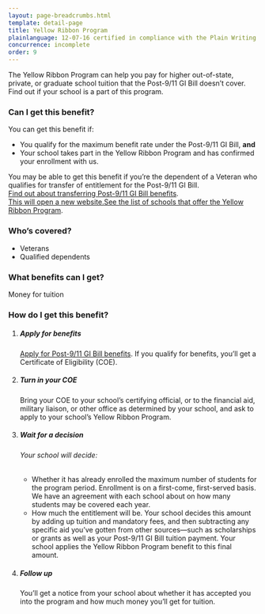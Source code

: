 ```yaml
---
layout: page-breadcrumbs.html
template: detail-page
title: Yellow Ribbon Program
plainlanguage: 12-07-16 certified in compliance with the Plain Writing Act
concurrence: incomplete
order: 9
---
```

<div itemscope itemtype ="http://schema.org/HowTo">
<div class="va-introtext" itemprop="description">

The Yellow Ribbon Program can help you pay for higher out-of-state, private, or graduate school tuition that the Post-9/11 GI Bill doesn’t cover. Find out if your school is a part of this program.

</div>

<div class="feature" markdown="1" itemprop="steps" itemscope itemtype ="http://schema.org/HowToSection">

<h3 itemprop="name">Can I get this benefit?</h3>
<div itemprop="itemListElement">

You can get this benefit if:
- You qualify for the maximum benefit rate under the Post-9/11 GI Bill, **and**
- Your school takes part in the Yellow Ribbon Program and has confirmed your enrollment with us. 

You may be able to get this benefit if you’re the dependent of a Veteran who qualifies for transfer of entitlement for the Post-9/11 GI Bill. <br />
[Find out about transferring Post-9/11 GI Bill benefits](/education/gi-bill/transfer/).<br />
<a href="https://www.benefits.va.gov/GIBILL/yellow_ribbon/yrp_list_2015.asp"><span class="usa-sr-only">This will open a new website.</span>See the list of schools that offer the Yellow Ribbon Program</a>. <br />


</div>

<div itemprop="steps" itemscope itemtype ="http://schema.org/HowToSection">

<h3 itemprop="name">Who’s covered?</h3>
<div itemprop="itemListElement">

- Veterans
- Qualified dependents

</div>
</div>
</div>

<div itemprop="steps" itemscope itemtype ="http://schema.org/HowToSection">

<h3 itemprop="name">What benefits can I get?</h3>
<div itemprop="itemListElement">

Money for tuition

</div>
</div>

<div itemprop="steps" itemscope itemtype ="http://schema.org/HowToSection">

<h3 itemprop="name">How do I get this benefit?</h3>
<div itemprop="itemListElement">

<ol class="process">
<li class="process-step list-one">

##### Apply for benefits

[Apply for Post-9/11 GI Bill benefits](/education/apply-for-education-benefits/). If you qualify for benefits, you’ll get a Certificate of Eligibility (COE).

</li>

<li class="process-step list-two">

##### Turn in your COE

Bring your COE to your school’s certifying official, or to the financial aid, military liaison, or other office as determined by your school, and ask to apply to your school’s Yellow Ribbon Program.

</li>

<li class="process-step list-three">

##### Wait for a decision

###### Your school will decide:
-  Whether it has already enrolled the maximum number of students for the program period. Enrollment is on a first-come, first-served basis. We have an agreement with each school about on how many students may be covered each year.
-  How much the entitlement will be. Your school decides this amount by adding up tuition and mandatory fees, and then subtracting any specific aid you’ve gotten from other sources—such as scholarships or grants as well as your Post-9/11 GI Bill tuition payment. Your school applies the Yellow Ribbon Program benefit to this final amount.

</li>

<li class="process-step list-four">

##### Follow up

You’ll get a notice from your school about whether it has accepted you into the program and how much money you’ll get for tuition.

</li>
</ol>

</div>
</div>
</div>
